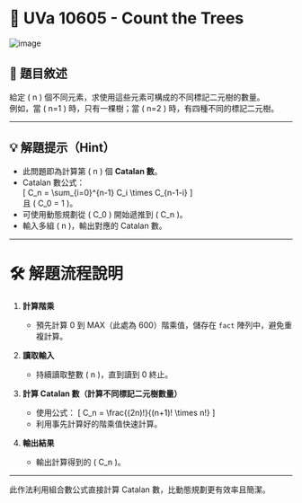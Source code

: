 # 🔢 UVa 10605 - Count the Trees
![image](https://github.com/user-attachments/assets/27f969a1-968e-4b46-832d-dc539fe7f68c)

## 📘 題目敘述

給定 \( n \) 個不同元素，求使用這些元素可構成的不同標記二元樹的數量。  
例如，當 \( n=1 \) 時，只有一棵樹；當 \( n=2 \) 時，有四種不同的標記二元樹。

---

## 💡 解題提示（Hint）

- 此問題即為計算第 \( n \) 個 **Catalan 數**。  
- Catalan 數公式：  
  \[
  C_n = \sum_{i=0}^{n-1} C_i \times C_{n-1-i}
  \]  
  且 \( C_0 = 1 \)。  
- 可使用動態規劃從 \( C_0 \) 開始遞推到 \( C_n \)。  
- 輸入多組 \( n \)，輸出對應的 Catalan 數。

---

# 🛠 解題流程說明

1. **計算階乘**  
   - 預先計算 0 到 MAX（此處為 600）階乘值，儲存在 `fact` 陣列中，避免重複計算。

2. **讀取輸入**  
   - 持續讀取整數 \( n \)，直到讀到 0 終止。

3. **計算 Catalan 數（計算不同標記二元樹數量）**  
   - 使用公式：
     \[
     C_n = \frac{(2n)!}{(n+1)! \times n!}
     \]
   - 利用事先計算好的階乘值快速計算。

4. **輸出結果**  
   - 輸出計算得到的 \( C_n \)。

---

此作法利用組合數公式直接計算 Catalan 數，比動態規劃更有效率且簡潔。

